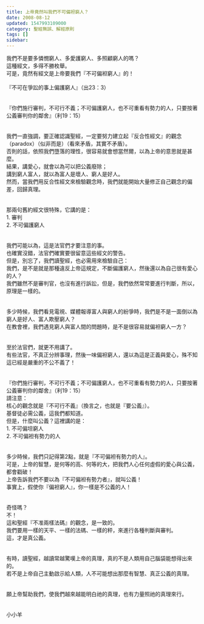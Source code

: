 ```yaml
---
title: 上帝竟然叫我們不可偏袒窮人？
date: 2008-08-12
updated: 1547993109000
category: 聖經無誤、解經原則
tags: []
sidebar: 
---
```


<p>我們不是要多憐憫窮人、多愛護窮人、多照顧窮人的嗎？<br/>這種經文，多得不勝枚舉。<br/>可是，竟然有經文是上帝要我們『不可偏袒窮人』的！<br/><!--more--><br/>『不可在爭訟的事上偏護窮人』（出23：3）<br/><br/><br/>『你們施行審判，不可行不義；不可偏護窮人，也不可重看有勢力的人，只要按著公義審判你的鄰舍』（利19：15）<br/><br/><br/>我們一直強調，要正確認識聖經，一定要努力建立起『反合性經文』的觀念（paradox）（似非而是）（看來矛盾，其實不矛盾）。<br/>否則的話，依照我們墮落的理性，很容易就會想當然爾，以為上帝的意思就是甚麼。<br/>結果，講愛心，就會以為可以把公義廢除；<br/>講到窮人富人，就以為富人是壞人、窮人是好人。<br/>然而，當我們用反合性經文來檢驗觀念時，我們就能開始大量修正自己觀念的偏差，回歸真理。<br/><br/><br/>那兩句舊約經文很特殊，它講的是：<br/>1.	審判<br/>2.	不可偏護窮人<br/><br/><br/>我們可能以為，這是法官們才要注意的事。<br/>也確實沒錯，法官們確實要很留意這些經文的警告。<br/>但是，別忘了，我們讀聖經，也必需用來檢驗自己：<br/>我們，是不是就是那種違反上帝這規定，不斷偏護窮人，然後還以為自己很有愛心的人？<br/>我們雖然不是審判官，也沒有進行訴訟，但是，我們依然常常要進行判斷，所以，原理是一樣的。<br/><br/><br/>多少時候，我們看見電視、媒體報導富人與窮人的紛爭時，我們是不是一面倒以為窮人是好人、富人欺壓窮人？<br/>在教會裡，我們遇見窮人與富人間的問題時，是不是很容易就偏袒窮人一方？<br/><br/><br/>至於法官們，就更不用講了。<br/>有些法官，不真正分辨事理，然後一味偏袒窮人，還以為這是正義與愛心，殊不知這已經是嚴重的不公不義了！<br/><br/><br/>『你們施行審判，不可行不義；不可偏護窮人，也不可重看有勢力的人，只要按著公義審判你的鄰舍』（利19：15）<br/>請注意：<br/>核心的觀念就是『不可行不義』（換言之，也就是『要公義』）。<br/>基督徒必需公義，這我們都知道。<br/>但是，什麼叫公義？這裡講的是：<br/>1.	不可偏坦窮人<br/>2.	不可偏袒有勢力的人<br/><br/><br/>多少時候，我們只記得第2點，就是『不可偏袒有勢力的人』。<br/>可是，上帝的智慧，是何等的高、何等的大，把我們人心任何虛假的愛心與公義，都會戳破！<br/>上帝告訴我們不要以為『不可偏袒有勢力者』，就叫公義！<br/>事實上，假使你『偏袒窮人』，你一樣是不公義的人！<br/><br/><br/>奇怪嗎？<br/>不！<br/>這和聖經『不准兩樣法碼』的觀念，是一致的。<br/>我們要用一樣的天平、一樣的法碼、一樣的秤，來進行各種判斷與審判。<br/>這，才是真公義。<br/><br/><br/>有時，讀聖經，越讀常越驚嘆上帝的真理，真的不是人類用自己腦袋能想得出來的。<br/>若不是上帝自己主動啟示給人類，人不可能想出那麼有智慧、真正公義的真理。<br/><br/><br/>願上帝幫助我們，使我們越來越能明白祂的真理，也有力量照祂的真理來行。<br/><br/><br/>小小羊<br/></p>